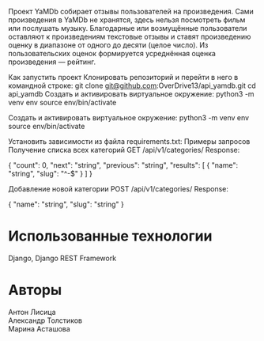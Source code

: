 Проект YaMDb собирает отзывы пользователей на произведения. Сами произведения в YaMDb не хранятся, здесь нельзя посмотреть фильм или послушать музыку. Благодарные или возмущённые пользователи оставляют к произведениям текстовые отзывы и ставят произведению оценку в диапазоне от одного до десяти (целое число). Из пользовательских оценок формируется усреднённая оценка произведения — рейтинг.

Как запустить проект Клонировать репозиторий и перейти в него в командной строке: git clone git@github.com:OverDrive13/api_yamdb.git cd api_yamdb Создать и активировать виртуальное окружение: python3 -m venv env source env/bin/activate

Создать и активировать виртуальное окружение:
python3 -m venv env source env/bin/activate

Установить зависимости из файла requirements.txt:
Примеры запросов
Получение списка всех категорий
GET /api/v1/categories/
Response:

{ "count": 0, "next": "string", "previous": "string", "results": [ { "name": "string", "slug": "^-$" } ] }

Добавление новой категории
POST /api/v1/categories/
Response:

{ "name": "string", "slug": "string" }


# Использованные технологии

Django,  Django REST Framework


# Авторы
Антон Лисица  
Александр Толстиков  
Марина Асташова  